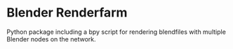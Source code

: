# Blender Renderfarm
Python package including a bpy script for rendering blendfiles with multiple Blender nodes on the network.
